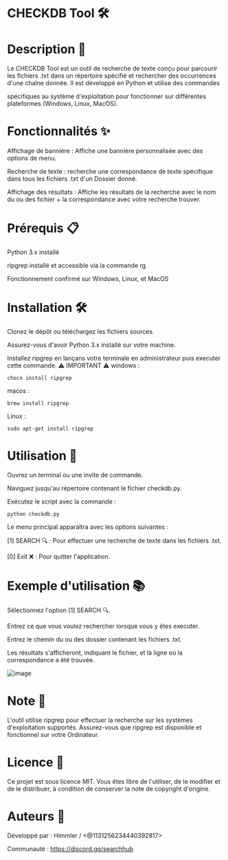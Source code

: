 # CHECKDB Tool 🛠️

# Description 📄

Le CHECKDB Tool est un outil de recherche de texte conçu pour parcourir les fichiers .txt dans un répertoire spécifié et rechercher des occurrences d'une chaîne donnée. Il est développé en Python et utilise des commandes

spécifiques au système d'exploitation pour fonctionner sur différentes plateformes (Windows, Linux, MacOS).

# Fonctionnalités ✨

Affichage de bannière : Affiche une bannière personnalisée avec des options de menu.

Recherche de texte : recherche une correspondance de texte spécifique dans tous les fichiers .txt d'un Dossier donné.

Affichage des résultats : Affiche les résultats de la recherche avec le nom du ou des fichier + la correspondance avec votre recherche trouver.

# Prérequis 📋

Python 3.x installé

ripgrep installé et accessible via la commande rg

Fonctionnement confirmé sur Windows, Linux, et MacOS

# Installation 🛠️

Clonez le dépôt ou téléchargez les fichiers sources.

Assurez-vous d'avoir Python 3.x installé sur votre machine.

Installez ripgrep en lançans votre terminale en administrateur puis executer cette commande.
⚠️ IMPORTANT ⚠️
windows : 
```
choco install ripgrep
```

macos : 
```
brew install ripgrep
```
Linux : 
```
sudo apt-get install ripgrep
```

# Utilisation 🚀

Ouvrez un terminal ou une invite de commande.

Naviguez jusqu'au répertoire contenant le fichier checkdb.py.

Exécutez le script avec la commande :
```
python checkdb.py
```
Le menu principal apparaîtra avec les options suivantes :

[1] SEARCH 🔍 : Pour effectuer une recherche de texte dans les fichiers .txt.

[0] Exit ❌ : Pour quitter l'application.

# Exemple d'utilisation 📚

Sélectionnez l'option [1] SEARCH 🔍.

Entrez ce que vous voulez rechercher lorsque vous y êtes executer.

Entrez le chemin du ou des dossier contenant les fichiers .txt.

Les résultats s'afficheront, indiquant le fichier, et là ligne où la correspondance a été trouvée.

![image](https://github.com/Himmler16022024/CHECKDB-tool/assets/170832176/053ac14a-5860-4548-94a8-f380b22a6777)

# Note 📝

L'outil utilise ripgrep pour effectuer la recherche sur les systèmes d'exploitation supportés. Assurez-vous que ripgrep est disponible et fonctionnel sur votre Ordinateur.

# Licence 📝

Ce projet est sous licence MIT. Vous êtes libre de l'utiliser, de le modifier et de le distribuer, à condition de conserver la note de copyright d'origine.

# Auteurs 👥  

Développé par : Himmler / <@1131256234440392817>

Communauté : https://discord.gg/searchhub
